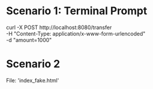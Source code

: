 # Scenario 1: Terminal Prompt

curl -X POST http://localhost:8080/transfer \
-H "Content-Type: application/x-www-form-urlencoded" \
-d "amount=1000"

# Scenario 2

File: 'index_fake.html'
